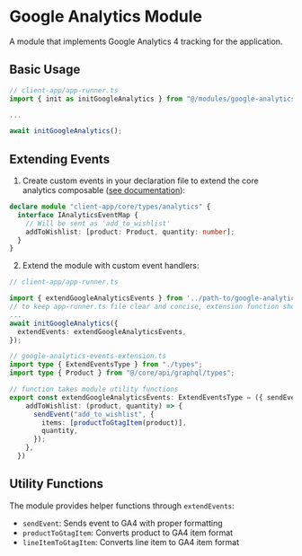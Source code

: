# Google Analytics Module

A module that implements Google Analytics 4 tracking for the application.

## Basic Usage

```typescript
// client-app/app-runner.ts
import { init as initGoogleAnalytics } from "@/modules/google-analytics";

...

await initGoogleAnalytics();
```

## Extending Events

1. Create custom events in your declaration file to extend the core analytics composable ([see documentation](/client-app/core/composables//useAnalytics/README.md)):

```typescript
declare module "client-app/core/types/analytics" {
  interface IAnalyticsEventMap {
    // Will be sent as 'add_to_wishlist'
    addToWishlist: [product: Product, quantity: number];
  }
}
```

2. Extend the module with custom event handlers:

```typescript
// client-app/app-runner.ts

import { extendGoogleAnalyticsEvents } from '../path-to/google-analytics-events-extension'
// to keep app-runner.ts file clear and concise, extension function should be defined in a separate file
...
await initGoogleAnalytics({
  extendEvents: extendGoogleAnalyticsEvents,
});

// google-analytics-events-extension.ts
import type { ExtendEventsType } from "./types";
import type { Product } from "@/core/api/graphql/types";

// function takes module utility functions
export const extendGoogleAnalyticsEvents: ExtendEventsType = ({ sendEvent, productToGtagItem, lineItemToGtagItem }) => {
    addToWishlist: (product, quantity) => {
      sendEvent("add_to_wishlist", {
        items: [productToGtagItem(product)],
        quantity,
      });
    },
  })
```

## Utility Functions

The module provides helper functions through `extendEvents`:

- `sendEvent`: Sends event to GA4 with proper formatting
- `productToGtagItem`: Converts product to GA4 item format
- `lineItemToGtagItem`: Converts line item to GA4 item format
